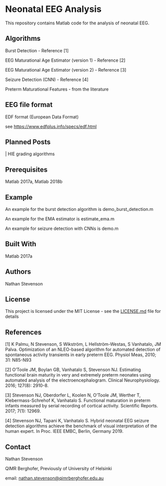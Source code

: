 # Neonatal EEG Analysis

This repository contains Matlab code for the analysis of neonatal EEG. 

## Algorithms

Burst Detection - Reference [1]

EEG Maturational Age Estimator (version 1) - Reference [2]

EEG Maturational Age Estimator (version 2) - Reference [3]

Seizure Detection (CNN) - Reference [4]

Preterm Maturational Features - from the literature

##


## EEG file format

EDF format (European Data Format)

see https://www.edfplus.info/specs/edf.html

## Planned Posts

| HIE grading algorithms

## Prerequisites

Matlab 2017a, Matlab 2018b

## Example 

An example for the burst detection algorithm is demo_burst_detection.m

An example for the EMA estimator is estimate_ema.m

An example for seizure detection with CNNs is demo.m

## Built With

Matlab 2017a

## Authors

Nathan Stevenson

## License

This project is licensed under the MIT License - see the [LICENSE.md](LICENSE.md) file for details

## References

[1] K Palmu, N Stevenson, S Wikström, L Hellström-Westas, S Vanhatalo, JM Palva. Optimization of an NLEO-based algorithm for automated detection of spontaneous activity transients in early preterm EEG. Physiol Meas, 2010; 31: N85-N93 

[2] O’Toole JM, Boylan GB, Vanhatalo S, Stevenson NJ. Estimating functional brain maturity in very and extremely preterm neonates using automated analysis of the electroencephalogram. Clinical Neurophysiology. 2016; 127(8): 2910-8.

[3] Stevenson NJ, Oberdorfer L, Koolen N, O’Toole JM, Werther T, Klebermass-Schrehof K, Vanhatalo S. Functional maturation in preterm infants measured by serial recording of cortical activity. Scientific Reports. 2017; 7(1): 12969.

[4] Stevenson NJ, Tapani K, Vanhatalo S. Hybrid neonatal EEG seizure detection algorithms achieve the benchmark of visual interpretation of the human expert. In Proc. IEEE EMBC, Berlin, Germany 2019.

## Contact

Nathan Stevenson

QIMR Berghofer, Previously of University of Helsinki

email: nathan.stevenson@qimrberghofer.edu.au

